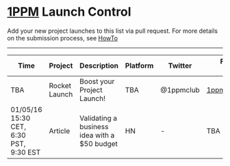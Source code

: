 # [1PPM](http://1ppm.club) Launch Control

Add your new project launches to this list via pull request. For more details on the submission process, see [HowTo](LaunchCountdown_HowTo.md)

---

|Time   |Project  |Description |Platform | Twitter | Feedback Channel| Campaign Link |
|-------|---------|------------|---------|---------|-----------------|---------------|
|TBA | Rocket Launch | Boost your Project Launch! |TBA | @1ppmclub | [1ppm@1ppm.club](1ppm@1ppm.club)| - |
|01/05/16 15:30 CET, 6:30 PST, 9:30 EST| Article | Validating a business idea with a $50 budget | HN | - | TBA |
